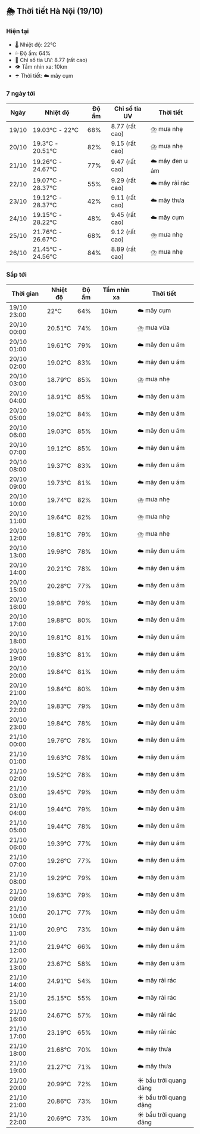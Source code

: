 ## 🌦️ Thời tiết Hà Nội (19/10)

### Hiện tại

- 🌡️ Nhiệt độ: 22℃
- 💦 Độ ẩm: 64%
- 🌟 Chỉ số tia UV: 8.77 (rất cao)
- 👁️ Tầm nhìn xa: 10km
- ☂️ Thời tiết: ☁️ mây cụm

### 7 ngày tới

| Ngày | Nhiệt độ | Độ ẩm | Chỉ số tia UV | Thời tiết |
| --- | --- | --- | --- | --- |
| 19/10 | 19.03℃ - 22℃ | 68% | 8.77 (rất cao) | ⛈️ mưa nhẹ |
| 20/10 | 19.3℃ - 20.51℃ | 82% | 9.15 (rất cao) | ⛈️ mưa nhẹ |
| 21/10 | 19.26℃ - 24.67℃ | 77% | 9.47 (rất cao) | ☁️ mây đen u ám |
| 22/10 | 19.07℃ - 28.37℃ | 55% | 9.29 (rất cao) | ☁️ mây rải rác |
| 23/10 | 19.12℃ - 28.37℃ | 42% | 9.11 (rất cao) | ☁️ mây thưa |
| 24/10 | 19.15℃ - 28.22℃ | 48% | 9.45 (rất cao) | ☁️ mây cụm |
| 25/10 | 21.76℃ - 26.67℃ | 68% | 9.12 (rất cao) | ⛈️ mưa nhẹ |
| 26/10 | 21.45℃ - 24.56℃ | 84% | 8.89 (rất cao) | ⛈️ mưa nhẹ |

### Sắp tới

| Thời gian | Nhiệt độ | Độ ẩm | Tầm nhìn xa | Thời tiết |
| --- | --- | --- | --- | --- |
| 19/10 23:00 | 22℃ | 64% | 10km | ☁️ mây cụm |
| 20/10 00:00 | 20.51℃ | 74% | 10km | ⛈️ mưa vừa |
| 20/10 01:00 | 19.61℃ | 79% | 10km | ☁️ mây đen u ám |
| 20/10 02:00 | 19.02℃ | 83% | 10km | ☁️ mây đen u ám |
| 20/10 03:00 | 18.79℃ | 85% | 10km | ⛈️ mưa nhẹ |
| 20/10 04:00 | 18.91℃ | 85% | 10km | ☁️ mây đen u ám |
| 20/10 05:00 | 19.02℃ | 84% | 10km | ☁️ mây đen u ám |
| 20/10 06:00 | 19.03℃ | 85% | 10km | ☁️ mây đen u ám |
| 20/10 07:00 | 19.12℃ | 85% | 10km | ☁️ mây đen u ám |
| 20/10 08:00 | 19.37℃ | 83% | 10km | ☁️ mây đen u ám |
| 20/10 09:00 | 19.73℃ | 81% | 10km | ☁️ mây đen u ám |
| 20/10 10:00 | 19.74℃ | 82% | 10km | ⛈️ mưa nhẹ |
| 20/10 11:00 | 19.64℃ | 82% | 10km | ⛈️ mưa nhẹ |
| 20/10 12:00 | 19.81℃ | 79% | 10km | ⛈️ mưa nhẹ |
| 20/10 13:00 | 19.98℃ | 78% | 10km | ☁️ mây đen u ám |
| 20/10 14:00 | 20.21℃ | 78% | 10km | ☁️ mây đen u ám |
| 20/10 15:00 | 20.28℃ | 77% | 10km | ☁️ mây đen u ám |
| 20/10 16:00 | 19.98℃ | 79% | 10km | ☁️ mây đen u ám |
| 20/10 17:00 | 19.88℃ | 80% | 10km | ☁️ mây đen u ám |
| 20/10 18:00 | 19.81℃ | 81% | 10km | ☁️ mây đen u ám |
| 20/10 19:00 | 19.83℃ | 81% | 10km | ☁️ mây đen u ám |
| 20/10 20:00 | 19.84℃ | 81% | 10km | ☁️ mây đen u ám |
| 20/10 21:00 | 19.84℃ | 80% | 10km | ☁️ mây đen u ám |
| 20/10 22:00 | 19.83℃ | 79% | 10km | ☁️ mây đen u ám |
| 20/10 23:00 | 19.84℃ | 78% | 10km | ☁️ mây đen u ám |
| 21/10 00:00 | 19.76℃ | 78% | 10km | ☁️ mây đen u ám |
| 21/10 01:00 | 19.63℃ | 78% | 10km | ☁️ mây đen u ám |
| 21/10 02:00 | 19.52℃ | 78% | 10km | ☁️ mây đen u ám |
| 21/10 03:00 | 19.45℃ | 79% | 10km | ☁️ mây đen u ám |
| 21/10 04:00 | 19.44℃ | 79% | 10km | ☁️ mây đen u ám |
| 21/10 05:00 | 19.44℃ | 78% | 10km | ☁️ mây đen u ám |
| 21/10 06:00 | 19.39℃ | 77% | 10km | ☁️ mây đen u ám |
| 21/10 07:00 | 19.26℃ | 77% | 10km | ☁️ mây đen u ám |
| 21/10 08:00 | 19.29℃ | 79% | 10km | ☁️ mây đen u ám |
| 21/10 09:00 | 19.63℃ | 79% | 10km | ☁️ mây đen u ám |
| 21/10 10:00 | 20.17℃ | 77% | 10km | ☁️ mây đen u ám |
| 21/10 11:00 | 20.9℃ | 73% | 10km | ☁️ mây đen u ám |
| 21/10 12:00 | 21.94℃ | 66% | 10km | ☁️ mây đen u ám |
| 21/10 13:00 | 23.67℃ | 58% | 10km | ☁️ mây đen u ám |
| 21/10 14:00 | 24.91℃ | 54% | 10km | ☁️ mây rải rác |
| 21/10 15:00 | 25.15℃ | 55% | 10km | ☁️ mây rải rác |
| 21/10 16:00 | 24.67℃ | 57% | 10km | ☁️ mây rải rác |
| 21/10 17:00 | 23.19℃ | 65% | 10km | ☁️ mây rải rác |
| 21/10 18:00 | 21.68℃ | 70% | 10km | ☁️ mây thưa |
| 21/10 19:00 | 21.27℃ | 71% | 10km | ☁️ mây thưa |
| 21/10 20:00 | 20.99℃ | 72% | 10km | ☀️ bầu trời quang đãng |
| 21/10 21:00 | 20.86℃ | 73% | 10km | ☀️ bầu trời quang đãng |
| 21/10 22:00 | 20.69℃ | 73% | 10km | ☀️ bầu trời quang đãng |
